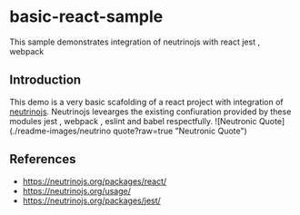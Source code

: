 # basic-react-sample
This sample demonstrates integration of neutrinojs with react jest , webpack

## Introduction
This demo is a very basic scafolding of a react project with integration of [neutrinojs](https://www.npmjs.com/package/neutrino). Neutrinojs levearges the existing confiuration provided by these modules jest , webpack , eslint and babel respectfully.
![Neutronic Quote](./readme-images/neutrino quote?raw=true "Neutronic Quote")


## References

- https://neutrinojs.org/packages/react/
- https://neutrinojs.org/usage/
- https://neutrinojs.org/packages/jest/
